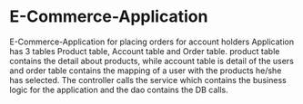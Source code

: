 # E-Commerce-Application
E-Commerce-Application for placing orders for account holders
Application has 3 tables Product table, Account table and Order table. product table contains the detail about products, while account table is detail of the users
and order table contains the mapping of a user with the products he/she has selected. The controller calls the service which contains the business logic 
for the application and the dao contains the DB calls.
